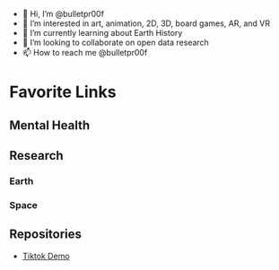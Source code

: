 - 👋 Hi, I’m @bulletpr00f
- 👀 I’m interested in art, animation, 2D, 3D, board games, AR, and VR
- 🌱 I’m currently learning about Earth History
- 💞️ I’m looking to collaborate on open data research
- 📫 How to reach me @bulletpr00f

<!---
bulletpr00f/bulletpr00f is ✨ special ✨ 
--->

# Favorite Links

## Mental Health

## Research

### Earth

### Space

## Repositories
- [Tiktok Demo](https://bulletpr00f.github.io/tiktok-demo/)
